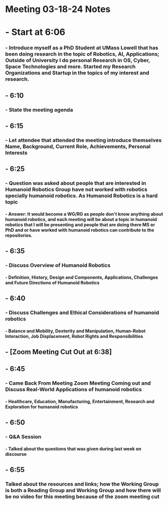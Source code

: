 # Meeting 03-18-24 Notes

# - Start at 6:06
### - Introduce myself as a PhD Student at UMass Lowell that has been doing research in the topic of Robotics, AI, Applications; Outside of University I do personal Research in OS, Cyber, Space Technologies and more. Started my Research Organizations and Startup in the topics of my interest and research.

## - 6:10
### - State the meeting agenda

## - 6:15
### - Let attendee that attended the meeting introduce themselves Name, Background, Current Role, Achievements, Personal Interests

## - 6:25
### - Question was asked about people that are interested in Humanoid Robotics Group have not worked with robotics specially humanoid robotics. As Humanoid Robotics is a hard topic
#### - Answer: It would become a WG/RG as people don't know anything about humanoid robotics, and each meeting will be about a topic in humanoid robotics that I will be presenting and people that are doing there MS or PhD and or have worked with humanoid robotics can contribute to the repositories.

## - 6:35
### - Discuss Overview of Humanoid Robotics
#### - Definition, History, Design and Components, Applications, Challenges and Future Directions of Humanoid Robotics

## - 6:40
### - Discuss Challenges and Ethical Considerations of humanoid robotics
#### - Balance and Mobility, Dexterity and Manipulation, Human-Robot Interaction, Job Displacement, Robot Rights and Responsibilities
## - [Zoom Meeting Cut Out at 6:38]

## - 6:45
### - Came Back From Meeting Zoom Meeting Coming out and Discuss Real-World Applications of humanoid robotics
#### - Healthcare, Education, Manufacturing, Entertainment, Research and Exploration for humanoid robotics

## - 6:50
### - Q&A Session
#### - Talked about the questions that was given during last week on discourse


## - 6:55
### Talked about the resources and links; how the Working Group is both a Reading Group and Working Group and how there will be no video for this meeting because of the zoom meeting cut
